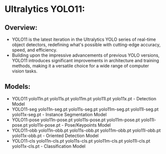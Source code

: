 # Ultralytics YOLO11:

## Overview:
* YOLO11 is the latest iteration in the Ultralytics YOLO series of real-time object detectors, redefining what's possible with cutting-edge accuracy, speed, and efficiency.
* Building upon the impressive advancements of previous YOLO versions, YOLO11 introduces significant improvements in architecture and training methods, making it a versatile choice for a wide range of computer vision tasks.

## Models:
* YOLO11	yolo11n.pt yolo11s.pt yolo11m.pt yolo11l.pt yolo11x.pt	- Detection Model	
* YOLO11-seg	yolo11n-seg.pt yolo11s-seg.pt yolo11m-seg.pt yolo11l-seg.pt yolo11x-seg.pt	- Instance Segmentation	Model
* YOLO11-pose	yolo11n-pose.pt yolo11s-pose.pt yolo11m-pose.pt yolo11l-pose.pt yolo11x-pose.pt	- Pose/Keypoints Model	
* YOLO11-obb	yolo11n-obb.pt yolo11s-obb.pt yolo11m-obb.pt yolo11l-obb.pt yolo11x-obb.pt - Oriented Detection Model
* YOLO11-cls	yolo11n-cls.pt yolo11s-cls.pt yolo11m-cls.pt yolo11l-cls.pt yolo11x-cls.pt - Classification	Model
